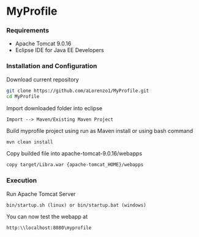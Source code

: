 # MyProfile

### Requirements
  - Apache Tomcat 9.0.16
  - Eclipse IDE for Java EE Developers 

### Installation and Configuration
Download current repository 
```bash
git clone https://github.com/aLorenzo1/MyProfile.git
cd MyProfile
```

Import downloaded folder into eclipse 
```
Import --> Maven/Existing Maven Project
```

Build myprofile project using run as Maven install or using bash command
```bash
mvn clean install
```
Copy builded file into apache-tomcat-9.0.16/webapps
```bash
copy target/Libra.war {apache-tomcat_HOME}/webapps
```

### Execution
Run Apache Tomcat Server
```
bin/startup.sh (linux) or bin/startup.bat (windows)
```
You can now test the webapp at 
```
http:\\localhost:8080\myprofile


